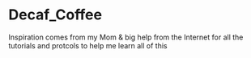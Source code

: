 # Decaf_Coffee

Inspiration comes from my Mom & big help from the Internet for all the tutorials and protcols to help me learn all of this
